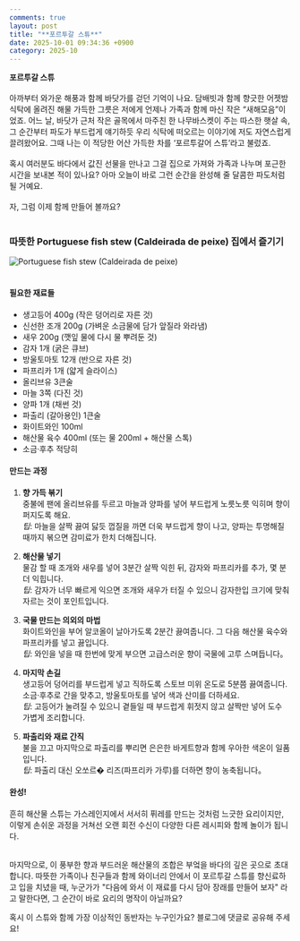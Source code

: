 ```yaml
---
comments: true
layout: post
title: "**포르투갈 스튜**"
date: 2025-10-01 09:34:36 +0900
category: 2025-10
---
```


**포르투갈 스튜**  
   
아까부터 와가운 해풍과 함께 바닷가를 걷던 기억이 나요. 담배빗과 함께 향긋한 어젯밤 식탁에 올려진 해물 가득한 그릇은 저에게 언제나 가족과 함께 마신 작은 “새해모음”이었죠. 어느 날, 바닷가 근처 작은 골목에서 마주친 한 나무바스켓이 주는 따스한 햇살 속, 그 순간부터 파도가 부드럽게 얘기하듯 우리 식탁에 떠오르는 이야기에 저도 자연스럽게 끌려왔어요. 그때 나는 이 적당한 어산 가득한 차를 ‘포르투갈어 스튜’라고 불렀죠.  
   
혹시 여러분도 바다에서 값진 선물을 만나고 그걸 집으로 가져와 가족과 나누며 포근한 시간을 보내본 적이 있나요? 아마 오늘이 바로 그런 순간을 완성해 줄 달콤한 파도처럼 될 거예요.  
   
자, 그럼 이제 함께 만들어 볼까요?  
   

### 따뜻한 Portuguese fish stew (Caldeirada de peixe) 집에서 즐기기

![Portuguese fish stew (Caldeirada de peixe)](https://www.themealdb.com/images/media/meals/do7zps1614349775.jpg)  
   
#### 필요한 재료들  
- 생고등어 400g (작은 덩어리로 자른 것)  
- 신선한 조개 200g (가벼운 소금물에 담가 앞질라 와라냄)  
- 새우 200g (깻잎 물에 다시 물 뿌려둔 것)  
- 감자 1개 (굵은 큐브)  
- 방울토마토 12개 (반으로 자른 것)  
- 파프리카 1개 (얇게 슬라이스)  
- 올리브유 3큰술  
- 마늘 3쪽 (다진 것)  
- 양파 1개 (채썬 것)  
- 파출리 (갈아용인) 1큰술  
- 화이트와인 100ml  
- 해산물 육수 400ml (또는 물 200ml + 해산물 스톡)  
- 소금·후추 적당히  

#### 만드는 과정  
1. **향 가득 볶기**  
   중불에 팬에 올리브유를 두르고 마늘과 양파를 넣어 부드럽게 노릇노릇 익히며 향이 퍼지도록 해요.  
   *팁*: 마늘을 살짝 끓여 닳듯 껍질을 까면 더욱 부드럽게 향이 나고, 양파는 투명해질 때까지 볶으면 감미료가 한치 더해집니다.  

2. **해산물 넣기**  
   물감 할 때 조개와 새우를 넣어 3분간 살짝 익힌 뒤, 감자와 파프리카를 추가, 몇 분 더 익힙니다.  
   *팁*: 감자가 너무 빠르게 익으면 조개와 새우가 터질 수 있으니 감자한입 크기에 맞춰 자르는 것이 포인트입니다.  

3. **국물 만드는 의외의 마법**  
   화이트와인을 부어 알코올이 날아가도록 2분간 끓여줍니다. 그 다음 해산물 육수와 파프리카를 넣고 끓입니다.  
   *팁*: 와인을 넣을 때 한번에 맞게 부으면 고급스러운 향이 국물에 고루 스며듭니다。  

4. **마지막 손길**  
   생고등어 덩어리를 부드럽게 넣고 직하도록 스토브 미위 온도로 5분쯤 끓여줍니다. 소금·후추로 간을 맞추고, 방울토마토를 넣어 색과 산미를 더하세요.  
   *팁*: 고등어가 눌려질 수 있으니 곁들일 때 부드럽게 휘젓지 않고 살짝만 넣어 도수 가볍게 조리합니다.  

5. **파출리와 재료 간직**  
   불을 끄고 마지막으로 파출리를 뿌리면 은은한 바게트향과 함께 우아한 색온이 일품입니다.  
   *팁*: 파출리 대신 오쏘르� 리즈(파프리카 가루)를 더하면 향이 농축됩니다。  

#### 완성!  
흔히 해산물 스튜는 가스레인지에서 서서히 퓌레를 만드는 것처럼 느긋한 요리이지만, 이렇게 손쉬운 과정을 거쳐선 오랜 회전 수신이 다양한 다른 레시피와 함께 놀이가 됩니다.  
   

마지막으로, 이 풍부한 향과 부드러운 해산물의 조합은 부엌을 바다의 깊은 곳으로 초대합니다. 따뜻한 가족이나 친구들과 함께 와이너리 안에서 이 포르투갈 스튜를 향신료하고 입을 치녔을 때, 누군가가 "다음에 와서 이 재료를 다시 담아 장래를 만들어 보자" 라고 말한다면, 그 순간이 바로 요리의 명작이 아닐까요?  

혹시 이 스튜와 함께 가장 이상적인 동반자는 누구인가요? 블로그에 댓글로 공유해 주세요!
